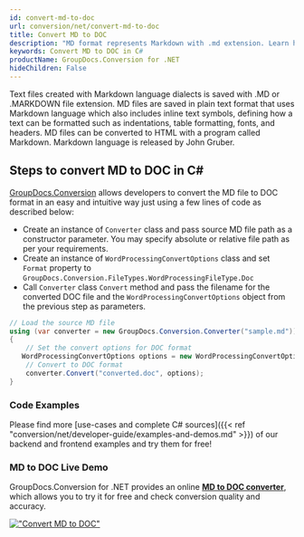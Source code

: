```yaml
---
id: convert-md-to-doc
url: conversion/net/convert-md-to-doc
title: Convert MD to DOC
description: "MD format represents Markdown with .md extension. Learn how to convert MD to DOC file programmatically in C# language using GroupDocs.Conversion for .NET library."
keywords: Convert MD to DOC in C#
productName: GroupDocs.Conversion for .NET
hideChildren: False
---
```


Text files created with Markdown language dialects is saved with .MD or .MARKDOWN file extension. MD files are saved in plain text format that uses Markdown language which also includes inline text symbols, defining how a text can be formatted such as indentations, table formatting, fonts, and headers.  MD files can be converted to HTML with a program called Markdown. Markdown language is released by John Gruber.

## Steps to convert MD to DOC in C#

[GroupDocs.Conversion](https://products.groupdocs.com/conversion/net) allows developers to convert the MD file to DOC format in an easy and intuitive way just using a few lines of code as described below:

* Create an instance of `Converter` class and pass source MD file path as a constructor parameter. You may specify absolute or relative file path as per your requirements. 
* Create an instance of `WordProcessingConvertOptions` class and set `Format` property to `GroupDocs.Conversion.FileTypes.WordProcessingFileType.Doc`
* Call `Converter` class `Convert` method and pass the filename for the converted DOC file and the `WordProcessingConvertOptions` object from the previous step as parameters.

```csharp
// Load the source MD file
using (var converter = new GroupDocs.Conversion.Converter("sample.md"))
{
    // Set the convert options for DOC format
   WordProcessingConvertOptions options = new WordProcessingConvertOptions { Format = GroupDocs.Conversion.FileTypes.WordProcessingFileType.Doc };
    // Convert to DOC format
    converter.Convert("converted.doc", options);
}
```

### Code Examples

Please find more [use-cases and complete C# sources]({{< ref "conversion/net/developer-guide/examples-and-demos.md" >}}) of our backend and frontend examples and try them for free!

### MD to DOC Live Demo

GroupDocs.Conversion for .NET provides an online [**MD to DOC converter**](https://products.groupdocs.app/conversion/md-to-doc), which allows you to try it for free and check conversion quality and accuracy.

[!["Convert MD to DOC"](conversion/net/images/convert-to-doc/convert-md-to-doc.png)](https://products.groupdocs.app/conversion/md-to-doc)